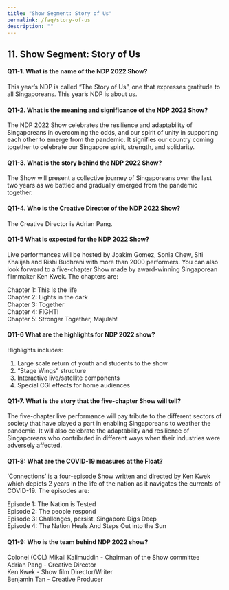 ```yaml
---
title: "Show Segment: Story of Us"
permalink: /faq/story-of-us
description: ""
---
```

## 11. Show Segment: Story of Us

#### Q11-1. What is the name of the NDP 2022 Show?
This year’s NDP is called “The Story of Us”, one that expresses gratitude to all Singaporeans. This year’s NDP is about us.

#### Q11-2. What is the meaning and significance of the NDP 2022 Show?
The NDP 2022 Show celebrates the resilience and adaptability of Singaporeans in overcoming the odds, and our spirit of unity in supporting each other to emerge from the pandemic. It signifies our country coming together to celebrate our Singapore spirit, strength, and solidarity.


#### Q11-3. What is the story behind the NDP 2022 Show? 
The Show will present a collective journey of Singaporeans over the last two years as we battled and gradually emerged from the pandemic together.

#### Q11-4. Who is the Creative Director of the NDP 2022 Show?
The Creative Director is Adrian Pang. 


#### Q11-5 What is expected for the NDP 2022 Show?
Live performances will be hosted by Joakim Gomez, Sonia Chew, Siti Khalijah and Rishi Budhrani with more than 2000 performers. You can also look forward to a five-chapter Show made by award-winning Singaporean filmmaker Ken Kwek. The chapters are:

Chapter 1: This Is the life<br>
Chapter 2: Lights in the dark<br>
Chapter 3: Together<br>
Chapter 4: FIGHT!<br>
Chapter 5: Stronger Together, Majulah!


#### Q11-6 What are the highlights for NDP 2022 show?
Highlights includes:

1. Large scale return of youth and students to the show<br>
2. “Stage Wings” structure<br>	
3. Interactive live/satellite components <br>
4. Special CGI effects for home audiences


#### Q11-7. What is the story that the five-chapter Show will tell?
The five-chapter live performance will pay tribute to the different sectors of society that have played a part in enabling Singaporeans to weather the pandemic. It will also celebrate the adaptability and resilience of Singaporeans who contributed in different ways when their industries were adversely affected.


#### Q11-8: What are the COVID-19 measures at the Float?
‘Connections’ is a four-episode Show written and directed by Ken Kwek which depicts 2 years in the life of the nation as it navigates the currents of COVID-19. The episodes are: 

Episode 1: The Nation is Tested<br>
Episode 2: The people respond<br>
Episode 3: Challenges, persist, Singapore Digs Deep<br>
Episode 4: The Nation Heals And Steps Out into the Sun


#### Q11-9: Who is the team behind NDP 2022 show?
Colonel (COL) Mikail Kalimuddin - Chairman of the Show committee<br>
Adrian Pang - Creative Director<br>
Ken Kwek - Show film Director/Writer<br>
Benjamin Tan - Creative Producer<br>